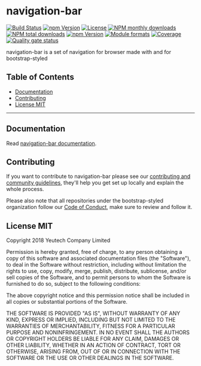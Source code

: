 # navigation-bar

[![Build Status](https://travis-ci.org/bootstrap-styled/navigation-bar.svg?branch=master)](https://travis-ci.org/bootstrap-styled/navigation-bar) [![npm Version](https://img.shields.io/npm/v/@bootstrap-styled/navigation-bar.svg?style=flat)](https://www.npmjs.com/package/@bootstrap-styled/navigation-bar) [![License](https://img.shields.io/npm/l/@bootstrap-styled/navigation-bar.svg?style=flat)](https://www.npmjs.com/package/@bootstrap-styled/navigation-bar) [![NPM monthly downloads](https://img.shields.io/npm/dm/@bootstrap-styled/navigation-bar.svg?style=flat)](https://npmjs.org/package/@bootstrap-styled/navigation-bar) [![NPM total downloads](https://img.shields.io/npm/dt/@bootstrap-styled/navigation-bar.svg?style=flat)](https://npmjs.org/package/@bootstrap-styled/navigation-bar) [![npm Version](https://img.shields.io/node/v/@bootstrap-styled/navigation-bar.svg?style=flat)](https://www.npmjs.com/package/@bootstrap-styled/navigation-bar) [![Module formats](https://img.shields.io/badge/module%20formats-umd%2C%20cjs%2C%20esm-green.svg?style=flat)](https://www.npmjs.com/package/@bootstrap-styled/navigation-bar)
[![Coverage](https://sonarcloud.io/api/project_badges/measure?project=com.github.bootstrap-styled.navigation-bar&metric=coverage)](https://sonarcloud.io/dashboard?id=com.github.bootstrap-styled.navigation-bar) [![Quality gate status](https://sonarcloud.io/api/project_badges/measure?project=com.github.bootstrap-styled.navigation-bar&metric=alert_status)](https://sonarcloud.io/dashboard?id=com.github.bootstrap-styled.navigation-bar)

navigation-bar is a set of navigation for browser made with and for bootstrap-styled

## Table of Contents

  - [Documentation](#documentation)
  - [Contributing](#contributing)
  - [License MIT](#license-mit)

---

## Documentation

Read [navigation-bar documentation](https://bootstrap-styled.github.io/navigation-bar).


## Contributing

If you want to contribute to navigation-bar please see our [contributing and community guidelines](./CONTRIBUTING.md), they\'ll help you get set up locally and explain the whole process.

Please also note that all repositories under the bootstrap-styled organization follow our [Code of Conduct](./CODE_OF_CONDUCT.md), make sure to review and follow it.

## License MIT

Copyright 2018 Yeutech Company Limited

Permission is hereby granted, free of charge, to any person obtaining a copy of this software and associated documentation files (the "Software"), to deal in the Software without restriction, including without limitation the rights to use, copy, modify, merge, publish, distribute, sublicense, and/or sell copies of the Software, and to permit persons to whom the Software is furnished to do so, subject to the following conditions:

The above copyright notice and this permission notice shall be included in all copies or substantial portions of the Software.

THE SOFTWARE IS PROVIDED "AS IS", WITHOUT WARRANTY OF ANY KIND, EXPRESS OR IMPLIED, INCLUDING BUT NOT LIMITED TO THE WARRANTIES OF MERCHANTABILITY, FITNESS FOR A PARTICULAR PURPOSE AND NONINFRINGEMENT. IN NO EVENT SHALL THE AUTHORS OR COPYRIGHT HOLDERS BE LIABLE FOR ANY CLAIM, DAMAGES OR OTHER LIABILITY, WHETHER IN AN ACTION OF CONTRACT, TORT OR OTHERWISE, ARISING FROM, OUT OF OR IN CONNECTION WITH THE SOFTWARE OR THE USE OR OTHER DEALINGS IN THE SOFTWARE.

